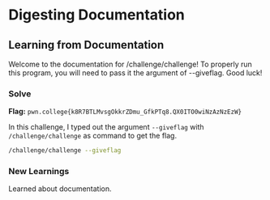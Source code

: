 # Digesting Documentation

## Learning from Documentation
Welcome to the documentation for /challenge/challenge! To properly run this program, you will need to pass it the argument of --giveflag. Good luck!

### Solve
**Flag:** `pwn.college{k8R7BTLMvsgOkkrZDmu_GfkPTq8.QX0ITO0wiNzAzNzEzW}`

In this challenge, I typed out the argument ```--giveflag``` with ```/challenge/challenge``` as command to get the flag.

```bash
/challenge/challenge --giveflag
```

### New Learnings
Learned about documentation.
